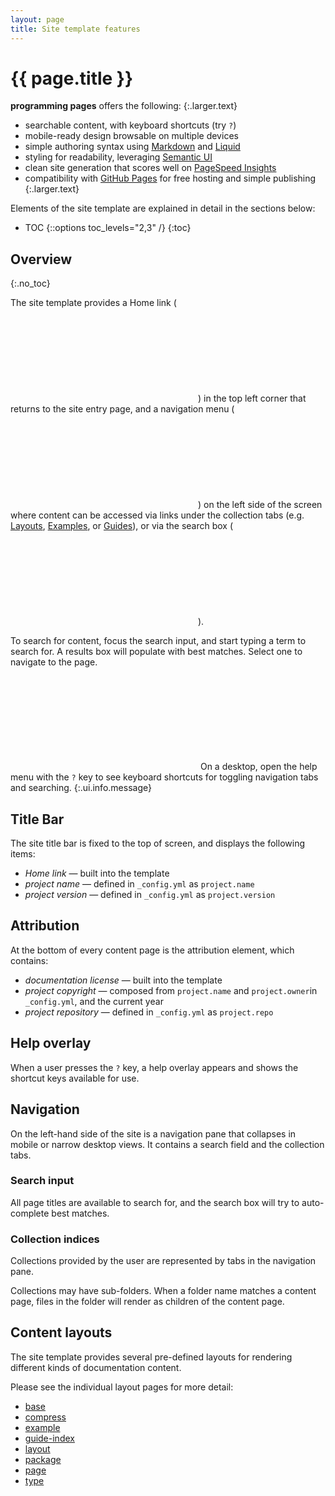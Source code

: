 ```yaml
---
layout: page
title: Site template features
---
```


# {{ page.title }}

**programming pages** offers the following:
{:.larger.text}

- searchable content, with keyboard shortcuts (try `?`)
- mobile-ready design browsable on multiple devices
- simple authoring syntax using [Markdown](/examples/sampler/#/examples/) and [Liquid][liquid]
- styling for readability, leveraging [Semantic UI][semantic-ui]
- clean site generation that scores well on [PageSpeed Insights][pagespeed]
- compatibility with [GitHub Pages][ghpages] for free hosting and simple publishing
{:.larger.text}

Elements of the site template are explained in detail in the sections below:

- TOC
{::options toc_levels="2,3" /}
{:toc}

## Overview
{:.no_toc}

The site template provides a Home link (&nbsp;<i><svg class="icon"><use xlink:href="#home" /></svg></i>) in the top left corner that returns to the site entry page, and a navigation menu (&nbsp;<i><svg class="icon"><use xlink:href="#bars" /></svg></i>) on the left side of the screen where content can be accessed via links under the collection tabs (e.g. [Layouts](#/api "toggle the Layouts collection"), [Examples](#/examples "toggle the Examples collection"), or [Guides](#/guides "toggle the Guides collection")), or via the search box (&nbsp;<i><svg class="icon"><use xlink:href="#magnifier" /></svg></i>).

To search for content, focus the search input, and start typing a term to search for. A results box will populate with best matches. Select one to navigate to the page.

<i><svg class="icon"><use xlink:href="#info-circle" /></svg></i>
On a desktop, open the help menu with the `?` key to see keyboard shortcuts for toggling navigation tabs and searching.
{:.ui.info.message}


## Title Bar

The site title bar is fixed to the top of screen, and displays the following items:

- _Home link_ &mdash; built into the template
- _project name_ &mdash; defined in `_config.yml` as `project.name`
- _project version_ &mdash; defined in `_config.yml` as `project.version`


## Attribution

At the bottom of every content page is the attribution element, which contains:

- _documentation license_ &mdash; built into the template
- _project copyright_ &mdash; composed from `project.name` and `project.owner`in `_config.yml`, and the current year
- _project repository_ &mdash; defined in `_config.yml` as `project.repo`


## Help overlay

When a user presses the `?` key, a help overlay appears and shows the shortcut keys available for use.


## Navigation

On the left-hand side of the site is a navigation pane that collapses in mobile or narrow desktop views. It contains a search field and the collection tabs.

### Search input

All page titles are available to search for, and the search box will try to auto-complete best matches.

### Collection indices

Collections provided by the user are represented by tabs in the navigation pane.

Collections may have sub-folders. When a folder name matches a content page, files in the folder will render as children of the content page.

## Content layouts

The site template provides several pre-defined layouts for rendering different kinds of documentation content.

Please see the individual layout pages for more detail:

- [base](/api/base/#/api/)
- [compress](/api/compress/#/api/)
- [example](/api/example/#/api/)
- [guide-index](/api/guide-index/#/api/)
- [layout](/api/layout/#/api/)
- [package](/api/package/#/api/)
- [page](/api/page/#/api/)
- [type](/api/type/#/api/)



[ghpages]: https://pages.github.com/ "Websites for you and your projects. Hosted directly from your GitHub repository"
[liquid]: https://shopify.github.io/liquid/ "Safe, customer-facing template language for flexible web apps"
[pagespeed]: https://developers.google.com/speed/pagespeed/insights/ "Make your web pages fast on all devices"
[semantic-ui]: https://semantic-ui.com/ "Semantic is a development framework that helps create beautiful, responsive layouts using human-friendly HTML"

